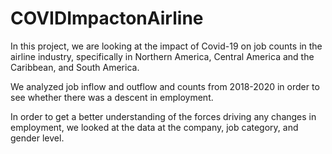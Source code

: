 # COVIDImpactonAirline

In this project, we are looking at the impact of Covid-19 on job counts in the airline industry, specifically in Northern America, Central America and the Caribbean, and South America.

We analyzed job inflow and outflow and counts from 2018-2020 in order to see whether there was a descent in employment.

In order to get a better understanding of the forces driving any changes in employment, we looked at the data at the company, job category, and gender level.
